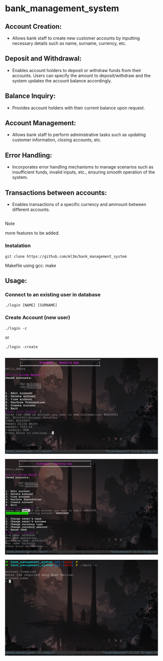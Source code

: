 # bank_management_system

## Account Creation: 
- Allows bank staff to create new customer accounts by inputting necessary details such as name, surname, currency, etc.

## Deposit and Withdrawal: 
- Enables account holders to deposit or withdraw funds from their accounts. Users can specify the amount to deposit/withdraw and the system updates the account balance accordingly.

## Balance Inquiry: 
- Provides account holders with their current balance upon request.

## Account Management: 
- Allows bank staff to perform administrative tasks such as updating customer information, closing accounts, etc.

## Error Handling: 
- Incorporates error handling mechanisms to manage scenarios such as insufficient funds, invalid inputs, etc., ensuring smooth operation of the system.

## Transactions between accounts:
- Enables transactions of a specific currency and ammount between different accounts.
##
> [!NOTE]  
> more features to be added.
### Instalation
    git clone https://github.com/ml3m/bank_management_system
Makefile using gcc:
    make

## Usage:
### Connect to an existing user in database
    ./login [NAME] [SURNAME]
### Create Account (new user)
    ./login -c
or

    ./login -create
##
<p align="center"><img src="./assets/ss1.png" /></a></p>
<p align="center"><img src="./assets/ss2.png" /></a></p>
<p align="center"><img src="./assets/ss3.png" /></a></p>
